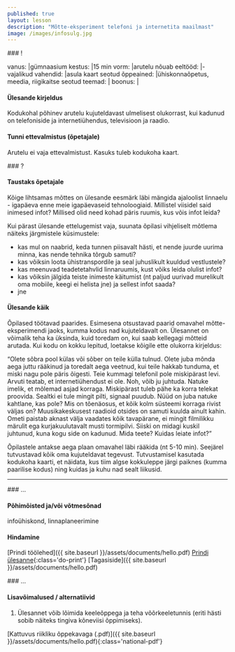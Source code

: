 ```yaml
---
published: true
layout: lesson
description: "Mõtte-eksperiment telefoni ja internetita maailmast"
image: /images/infosulg.jpg
---
```





<section class="section-bang">
### !

vanus: 				|gümnaasium
kestus: 			|15 min
vorm: 				|arutelu
nõuab eeltööd:		|-
vajalikud vahendid:	|asula kaart
seotud õppeained:	|ühiskonnaõpetus, meedia, riigikaitse
seotud teemad:		|
boonus:				|

#### Ülesande kirjeldus
Kodukohal põhinev arutelu kujuteldavast ulmelisest olukorrast, kui kadunud on telefoniside ja internetiühendus, televisioon ja raadio.

#### Tunni ettevalmistus (õpetajale)
Arutelu ei vaja ettevalmistust. Kasuks tuleb kodukoha kaart.

</section>

<section class="section-question">
### ?

#### Taustaks õpetajale
Kõige lihtsamas mõttes on ülesande eesmärk läbi mängida ajaloolist linnaelu - igapäeva enne meie igapäevaseid tehnoloogiaid. Millistel viisidel said inimesed infot? Millised olid need kohad päris ruumis, kus võis infot leida?

Kui pärast ülesande ettelugemist vaja, suunata õpilasi vihjeliselt mõtlema näiteks järgmistele küsimustele:

- kas mul on naabrid, keda tunnen piisavalt hästi, et nende juurde uurima minna, kas nende tehnika tõrgub samuti?
- kas võiksin loota ühistranspordile ja seal juhuslikult kuuldud vestlustele?
- kas meenuvad teadetetahvlid linnaruumis, kust võiks leida olulist infot?
- kas võiksin jälgida teiste inimeste käitumist (nt paljud uurivad murelikult oma mobiile, keegi ei helista jne) ja sellest infot saada?
- jne

#### Ülesande käik
Õpilased töötavad paarides. Esimesena otsustavad paarid omavahel mõtte-eksperimendi jaoks, kumma kodus nad kujuteldavalt on. Ülesannet on võimalik teha ka üksinda, kuid toredam on, kui saab kellegagi mõtteid arutada. Kui kodu on kokku lepitud, loetakse kõigile ette olukorra kirjeldus:

“Olete sõbra pool külas või sõber on teile külla tulnud. Olete juba mõnda aega juttu rääkinud ja toredalt aega veetnud, kui teile hakkab tunduma, et miski nagu pole päris õigesti. Teie kummagi telefonil pole miskipärast levi. Arvuti teatab, et internetiühendust ei ole. Noh, võib ju juhtuda. Natuke imelik, et mõlemad asjad korraga. Miskipärast tuleb pähe ka korra telekat proovida. Sealtki ei tule mingit pilti, signaal puudub. Nüüd on juba natuke kahtlane, kas pole? Mis on tõenäosus, et kõik kolm süsteemi korraga rivist väljas on? Muusikakeskusest raadioid otsides on samuti kuulda ainult kahin. Ometi paistab aknast välja vaadates kõik tavapärane, ei mingit filmilikku märulit ega kurjakuulutavalt musti tormipilvi. Siiski on midagi kuskil juhtunud, kuna kogu side on kadunud. Mida teete? Kuidas leiate infot?”

Õpilastele antakse aega plaan omavahel läbi rääkida (nt 5-10 min). Seejärel tutvustavad kõik oma kujuteldavat tegevust. Tutvustamisel kasutada kodukoha kaarti, et näidata, kus tiim algse kokkuleppe järgi paiknes (kumma paarilise kodus) ning kuidas ja kuhu nad sealt liikusid.

</section>

------

<section class="section-dots">
### ...

#### Põhimõisted ja/või võtmesõnad
infoühiskond, linnaplaneerimine

#### Hindamine


[Prindi töölehed]({{ site.baseurl }}/assets/documents/hello.pdf)
[Prindi ülesanne](){:class='do-print'}
[Tagasiside]({{ site.baseurl }}/assets/documents/hello.pdf)
</section>


<section class="section-background">
### ...

#### Lisavõimalused / alternatiivid
1. Ülesannet võib lõimida keeleõppega ja teha võõrkeeletunnis (eriti hästi sobib näiteks tingiva kõneviisi õppimiseks).

[Kattuvus riikliku õppekavaga (.pdf)]({{ site.baseurl }}/assets/documents/hello.pdf){:class='national-pdf'}
</section>
